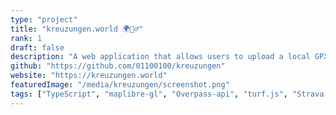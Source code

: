 ```yaml
---
type: "project"
title: "kreuzungen.world 🌍🚴‍♂️"
rank: 1
draft: false
description: "A web application that allows users to upload a local GPX file or fetch an activity from Strava and then visualize which waterways their route has crossed on a interactive map allowing users to explore their journey in detail."
github: "https://github.com/01100100/kreuzungen"
website: "https://kreuzungen.world"
featuredImage: "/media/kreuzungen/screenshot.png"
tags: ["TypeScript", "maplibre-gl", "Overpass-api", "turf.js", "Strava API", "redis"]
---
```


